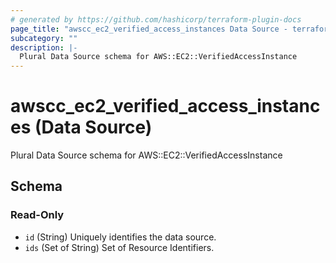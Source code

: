 ```yaml
---
# generated by https://github.com/hashicorp/terraform-plugin-docs
page_title: "awscc_ec2_verified_access_instances Data Source - terraform-provider-awscc"
subcategory: ""
description: |-
  Plural Data Source schema for AWS::EC2::VerifiedAccessInstance
---
```


# awscc_ec2_verified_access_instances (Data Source)

Plural Data Source schema for AWS::EC2::VerifiedAccessInstance



<!-- schema generated by tfplugindocs -->
## Schema

### Read-Only

- `id` (String) Uniquely identifies the data source.
- `ids` (Set of String) Set of Resource Identifiers.

